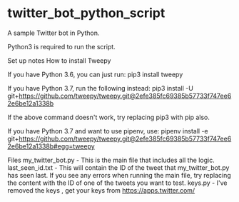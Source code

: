 # twitter_bot_python_script

A sample Twitter bot in Python.

Python3 is required to run the script.

Set up notes
How to install Tweepy

If you have Python 3.6, you can just run:
pip3 install tweepy

If you have Python 3.7, run the following instead:
pip3 install -U git+https://github.com/tweepy/tweepy.git@2efe385fc69385b57733f747ee62e6be12a1338b

If the above command doesn't work, try replacing pip3 with pip also.

If you have Python 3.7 and want to use pipenv, use:
pipenv install -e git+https://github.com/tweepy/tweepy.git@2efe385fc69385b57733f747ee62e6be12a1338b#egg=tweepy

Files
my_twitter_bot.py - This is the main file that includes all the logic.
last_seen_id.txt - This will contain the ID of the tweet that my_twitter_bot.py has seen last. If you see any errors when running the main file, try replacing the content with the ID of one of the tweets you want to test.
keys.py - I've removed the keys , get your keys from https://apps.twitter.com/  
